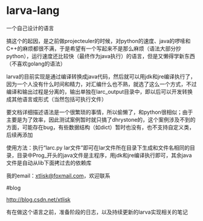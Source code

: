 larva-lang
==========

一个自己设计的语言

搞这个的起因，是之前做projecteuler的时候，对python的速度、java的啰嗦和C++的麻烦都很不满，于是希望有一个写起来不是那么麻烦（语法大部分抄python），运行速度还比较快（最终作为java执行）的语言，但是又懒得学新东西（不喜欢golang的语法）

larva的目前实现是通过编译转换成java代码，然后就可以用jdk和jre编译执行了，因为一个人没有什么时间和精力，对汇编什么也不熟，就选了这么一个方式，不过编译和输出过程是分离的，输出单独在larc_output目录中，即以后可以开发转换成其他语言或形式（当然包括可执行文件）

要文档详细描述语法是一个很繁琐的事情，所以偷懒了，和python很相似；由于主要是为了效率，因此测试案例暂时就只搞了dhrystone的，这个案例涉及不到的方面，可能存在bug，有些数据结构（如dict）暂时也没有，也不支持自定义类，后续再添加

使用方法：执行“larc.py lar文件”即可在lar文件所在目录下生成和文件名相同的目录，目录中Prog_开头的java文件是主程序，用jdk和jre编译执行即可，其余java文件是自动从lib下面拷过去的依赖库

我的email：xtlisk@foxmail.com，欢迎联系

#blog

<http://blog.csdn.net/xtlisk> 

有在做这个语言之前，准备阶段的日志，以及持续更新的larva实现相关的笔记
